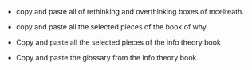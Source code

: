 - copy and paste all of rethinking and overthinking boxes of mcelreath. 



- copy and paste all the selected pieces of the book of why

- Copy and paste all the selected pieces of the info theory book

- Copy and paste the glossary from the info theory book. 


